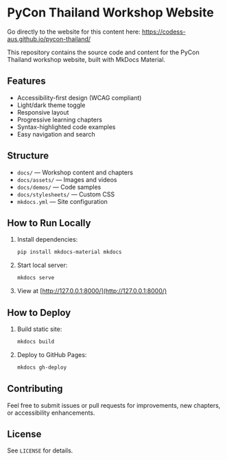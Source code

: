 # PyCon Thailand Workshop Website

Go directly to the website for this content here: https://codess-aus.github.io/pycon-thailand/

This repository contains the source code and content for the PyCon Thailand workshop website, built with MkDocs Material.

## Features
- Accessibility-first design (WCAG compliant)
- Light/dark theme toggle
- Responsive layout
- Progressive learning chapters
- Syntax-highlighted code examples
- Easy navigation and search

## Structure
- `docs/` — Workshop content and chapters
- `docs/assets/` — Images and videos
- `docs/demos/` — Code samples
- `docs/stylesheets/` — Custom CSS
- `mkdocs.yml` — Site configuration

## How to Run Locally
1. Install dependencies:
   ```bash
   pip install mkdocs-material mkdocs
   ```
2. Start local server:
   ```bash
   mkdocs serve
   ```
3. View at [http://127.0.0.1:8000/](http://127.0.0.1:8000/)

## How to Deploy
1. Build static site:
   ```bash
   mkdocs build
   ```
2. Deploy to GitHub Pages:
   ```bash
   mkdocs gh-deploy
   ```

## Contributing
Feel free to submit issues or pull requests for improvements, new chapters, or accessibility enhancements.

## License
See `LICENSE` for details.
